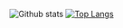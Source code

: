 ![Github stats](https://github-readme-stats.vercel.app/api?username=bossoncode&theme=angolia&show_icons=true)
[![Top Langs](https://github-readme-stats.vercel.app/api/top-langs/?username=bossoncode&show_icons=true)](https://github.com/bossoncode/read-md-stats)
